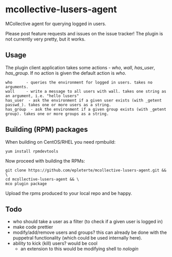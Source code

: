mcollective-lusers-agent
========================

MCollective agent for querying logged in users.

Please post feature requests and issues on the issue tracker!
The plugin is not currently very pretty, but it works.

Usage
-----

The plugin client application takes some actions - _who_, _wall_, _has_user_, _has_group_. If no action is given the default action is _who_.

    who      - queries the environment for logged in users. takes no arguments.
    wall     - write a message to all users with wall. takes one string as an argument, i.e. "hello lusers"
    has_user  - ask the environment if a given user exists (with _getent passwd_). takes one or more users as a string.
    has_group  - ask the environment if a given group exists (with _getent group). takes one or more groups as a string.


Building (RPM) packages
-----------------------
  
When building on CentOS/RHEL you need rpmbuild:

    yum install rpmdevtools
  
Now proceed with building the RPMs:

    git clone https://github.com/epleterte/mcollective-lusers-agent.git && \
    cd mcollective-lusers-agent && \
    mco plugin package

Upload the rpms produced to your local repo and be happy.

Todo
----

* who should take a user as a filter (to check if a given user is logged in)
* make code prettier
* modify/add/remove users and groups? this can already be done with the puppetral functionality (which could be used internally here).
* ability to kick (kill) users? would be cool
  - an extension to this would be modifying shell to _nologin_
